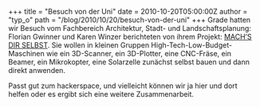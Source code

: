 +++
title = "Besuch von der Uni"
date = 2010-10-20T05:00:00Z
author = "typ_o"
path = "/blog/2010/10/20/besuch-von-der-uni"
+++
Grade hatten wir Besuch vom Fachbereich Architektur, Stadt- und
Landschaftsplanung: Florian Gwinner und Karen Winzer berichteten von
ihrem Projekt: [MACH’S DIR
SELBST](https://www.atelierk10.de/?programm&WS_201011). Sie wollen in
kleinen Gruppen High-Tech-Low-Budget-Maschinen wie ein 3D-Scanner, ein
3D-Plotter, eine CNC-Fräse, ein Beamer, ein Mikrokopter, eine Solarzelle
zunächst selbst bauen und dann direkt anwenden.

Passt gut zum hackerspace, und vielleicht können wir ja hier und dort
helfen oder es ergibt sich eine weitere Zusammenarbeit.
